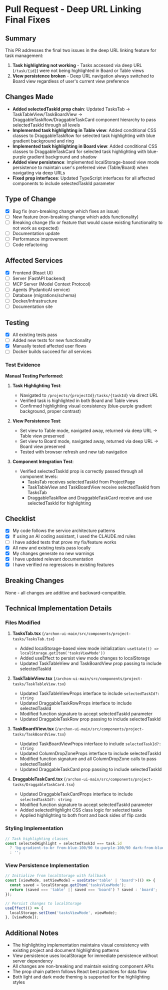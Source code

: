 # Pull Request - Deep URL Linking Final Fixes

## Summary
This PR addresses the final two issues in the deep URL linking feature for task management:
1. **Task highlighting not working** - Tasks accessed via deep URL (`/task/{id}`) were not being highlighted in Board or Table views
2. **View persistence broken** - Deep URL navigation always switched to Board view regardless of user's current view preference

## Changes Made
- **Added selectedTaskId prop chain**: Updated TasksTab → TaskTableView/TaskBoardView → DraggableTaskRow/DraggableTaskCard component hierarchy to pass selectedTaskId through all levels
- **Implemented task highlighting in Table view**: Added conditional CSS classes to DraggableTaskRow for selected task highlighting with blue gradient background and ring
- **Implemented task highlighting in Board view**: Added conditional CSS classes to DraggableTaskCard for selected task highlighting with blue-purple gradient background and shadow
- **Added view persistence**: Implemented localStorage-based view mode persistence to maintain user's preferred view (Table/Board) when navigating via deep URLs
- **Fixed prop interfaces**: Updated TypeScript interfaces for all affected components to include selectedTaskId parameter

## Type of Change
- [x] Bug fix (non-breaking change which fixes an issue)
- [ ] New feature (non-breaking change which adds functionality)
- [ ] Breaking change (fix or feature that would cause existing functionality to not work as expected)
- [ ] Documentation update
- [ ] Performance improvement
- [ ] Code refactoring

## Affected Services
- [x] Frontend (React UI)
- [ ] Server (FastAPI backend)
- [ ] MCP Server (Model Context Protocol)
- [ ] Agents (PydanticAI service)
- [ ] Database (migrations/schema)
- [ ] Docker/Infrastructure
- [ ] Documentation site

## Testing
- [x] All existing tests pass
- [ ] Added new tests for new functionality
- [x] Manually tested affected user flows
- [ ] Docker builds succeed for all services

### Test Evidence
**Manual Testing Performed:**
1. **Task Highlighting Test**: 
   - Navigated to `/projects/{projectId}/tasks/{taskId}` via direct URL
   - Verified task is highlighted in both Board and Table views
   - Confirmed highlighting visual consistency (blue-purple gradient background, proper contrast)

2. **View Persistence Test**:
   - Set view to Table mode, navigated away, returned via deep URL → Table view preserved
   - Set view to Board mode, navigated away, returned via deep URL → Board view preserved
   - Tested with browser refresh and new tab navigation

3. **Component Integration Test**:
   - Verified selectedTaskId prop is correctly passed through all component levels:
     - TasksTab receives selectedTaskId from ProjectPage
     - TaskTableView and TaskBoardView receive selectedTaskId from TasksTab
     - DraggableTaskRow and DraggableTaskCard receive and use selectedTaskId for highlighting

## Checklist
- [x] My code follows the service architecture patterns
- [x] If using an AI coding assistant, I used the CLAUDE.md rules
- [ ] I have added tests that prove my fix/feature works
- [x] All new and existing tests pass locally
- [x] My changes generate no new warnings
- [x] I have updated relevant documentation
- [x] I have verified no regressions in existing features

## Breaking Changes
None - all changes are additive and backward-compatible.

## Technical Implementation Details

### Files Modified
1. **TasksTab.tsx** (`/archon-ui-main/src/components/project-tasks/TasksTab.tsx`)
   - Added localStorage-based view mode initialization: `useState(() => localStorage.getItem('tasksViewMode'))`
   - Added useEffect to persist view mode changes to localStorage
   - Updated TaskTableView and TaskBoardView prop passing to include selectedTaskId

2. **TaskTableView.tsx** (`/archon-ui-main/src/components/project-tasks/TaskTableView.tsx`)
   - Updated TaskTableViewProps interface to include `selectedTaskId?: string`
   - Updated DraggableTaskRowProps interface to include selectedTaskId
   - Modified function signature to accept selectedTaskId parameter
   - Updated DraggableTaskRow prop passing to include selectedTaskId

3. **TaskBoardView.tsx** (`/archon-ui-main/src/components/project-tasks/TaskBoardView.tsx`)
   - Updated TaskBoardViewProps interface to include `selectedTaskId?: string`
   - Updated ColumnDropZoneProps interface to include selectedTaskId
   - Modified function signature and all ColumnDropZone calls to pass selectedTaskId
   - Updated DraggableTaskCard prop passing to include selectedTaskId

4. **DraggableTaskCard.tsx** (`/archon-ui-main/src/components/project-tasks/DraggableTaskCard.tsx`)
   - Updated DraggableTaskCardProps interface to include `selectedTaskId?: string`
   - Modified function signature to accept selectedTaskId parameter
   - Added selectedHighlight CSS class logic for selected tasks
   - Applied highlighting to both front and back sides of flip cards

### Styling Implementation
```typescript
// Task highlighting classes
const selectedHighlight = selectedTaskId === task.id
  ? 'bg-gradient-to-br from-blue-100/90 to-purple-100/90 dark:from-blue-900/50 dark:to-purple-900/50 border-blue-400/70 dark:border-blue-500/60 shadow-[0_0_15px_rgba(59,130,246,0.3)]'
  : '';
```

### View Persistence Implementation  
```typescript
// Initialize from localStorage with fallback
const [viewMode, setViewMode] = useState<'table' | 'board'>(() => {
  const saved = localStorage.getItem('tasksViewMode');
  return (saved === 'table' || saved === 'board') ? saved : 'board';
});

// Persist changes to localStorage
useEffect(() => {
  localStorage.setItem('tasksViewMode', viewMode);
}, [viewMode]);
```

## Additional Notes
- The highlighting implementation maintains visual consistency with existing project and document highlighting patterns
- View persistence uses localStorage for immediate persistence without server dependency
- All changes are non-breaking and maintain existing component APIs
- The prop chain pattern follows React best practices for data flow
- Both light and dark mode theming is supported for the highlighting styles